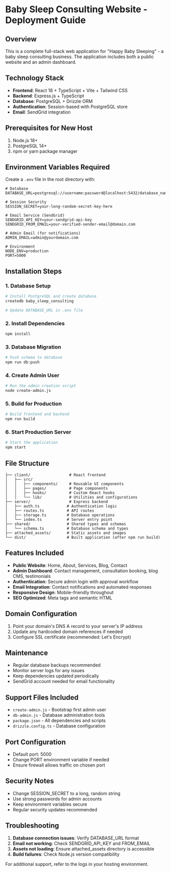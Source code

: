 # Baby Sleep Consulting Website - Deployment Guide

## Overview
This is a complete full-stack web application for "Happy Baby Sleeping" - a baby sleep consulting business. The application includes both a public website and an admin dashboard.

## Technology Stack
- **Frontend**: React 18 + TypeScript + Vite + Tailwind CSS
- **Backend**: Express.js + TypeScript
- **Database**: PostgreSQL + Drizzle ORM
- **Authentication**: Session-based with PostgreSQL store
- **Email**: SendGrid integration

## Prerequisites for New Host
1. Node.js 18+ 
2. PostgreSQL 14+
3. npm or yarn package manager

## Environment Variables Required
Create a `.env` file in the root directory with:

```
# Database
DATABASE_URL=postgresql://username:password@localhost:5432/database_name

# Session Security
SESSION_SECRET=your-long-random-secret-key-here

# Email Service (SendGrid)
SENDGRID_API_KEY=your-sendgrid-api-key
SENDGRID_FROM_EMAIL=your-verified-sender-email@domain.com

# Admin Email (for notifications)
ADMIN_EMAIL=admin@yourdomain.com

# Environment
NODE_ENV=production
PORT=5000
```

## Installation Steps

### 1. Database Setup
```bash
# Install PostgreSQL and create database
createdb baby_sleep_consulting

# Update DATABASE_URL in .env file
```

### 2. Install Dependencies
```bash
npm install
```

### 3. Database Migration
```bash
# Push schema to database
npm run db:push
```

### 4. Create Admin User
```bash
# Run the admin creation script
node create-admin.js
```

### 5. Build for Production
```bash
# Build frontend and backend
npm run build
```

### 6. Start Production Server
```bash
# Start the application
npm start
```

## File Structure
```
├── client/                 # React frontend
│   ├── src/
│   │   ├── components/     # Reusable UI components
│   │   ├── pages/          # Page components
│   │   ├── hooks/          # Custom React hooks
│   │   └── lib/            # Utilities and configurations
├── server/                 # Express backend
│   ├── auth.ts            # Authentication logic
│   ├── routes.ts          # API routes
│   ├── storage.ts         # Database operations
│   └── index.ts           # Server entry point
├── shared/                # Shared types and schemas
│   └── schema.ts          # Database schema and types
├── attached_assets/       # Static assets and images
└── dist/                  # Built application (after npm run build)
```

## Features Included
- **Public Website**: Home, About, Services, Blog, Contact
- **Admin Dashboard**: Contact management, consultation booking, blog CMS, testimonials
- **Authentication**: Secure admin login with approval workflow
- **Email Integration**: Contact notifications and automated responses
- **Responsive Design**: Mobile-friendly throughout
- **SEO Optimized**: Meta tags and semantic HTML

## Domain Configuration
1. Point your domain's DNS A record to your server's IP address
2. Update any hardcoded domain references if needed
3. Configure SSL certificate (recommended: Let's Encrypt)

## Maintenance
- Regular database backups recommended
- Monitor server logs for any issues
- Keep dependencies updated periodically
- SendGrid account needed for email functionality

## Support Files Included
- `create-admin.js` - Bootstrap first admin user
- `db-admin.js` - Database administration tools
- `package.json` - All dependencies and scripts
- `drizzle.config.ts` - Database configuration

## Port Configuration
- Default port: 5000
- Change PORT environment variable if needed
- Ensure firewall allows traffic on chosen port

## Security Notes
- Change SESSION_SECRET to a long, random string
- Use strong passwords for admin accounts
- Keep environment variables secure
- Regular security updates recommended

## Troubleshooting
1. **Database connection issues**: Verify DATABASE_URL format
2. **Email not working**: Check SENDGRID_API_KEY and FROM_EMAIL
3. **Assets not loading**: Ensure attached_assets directory is accessible
4. **Build failures**: Check Node.js version compatibility

For additional support, refer to the logs in your hosting environment.